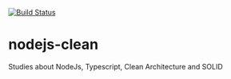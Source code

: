 [![Build Status](https://travis-ci.org/Uezima/nodejs-clean.svg?branch=master)](https://travis-ci.org/Uezima/nodejs-clean)

# nodejs-clean
Studies about NodeJs, Typescript, Clean Architecture and SOLID
